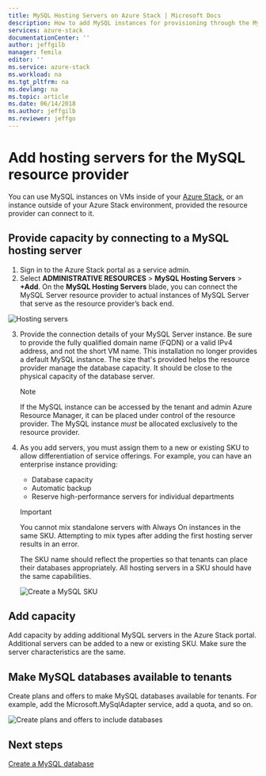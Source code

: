 ```yaml
---
title: MySQL Hosting Servers on Azure Stack | Microsoft Docs
description: How to add MySQL instances for provisioning through the MySQL Adapter Resource Provider
services: azure-stack 
documentationCenter: '' 
author: jeffgilb 
manager: femila 
editor: '' 
ms.service: azure-stack 
ms.workload: na 
ms.tgt_pltfrm: na 
ms.devlang: na 
ms.topic: article 
ms.date: 06/14/2018 
ms.author: jeffgilb 
ms.reviewer: jeffgo 
--- 
```


# Add hosting servers for the MySQL resource provider
You can use MySQL instances on VMs inside of your [Azure Stack](azure-stack-poc.md), or an instance outside of your Azure Stack environment, provided the resource provider can connect to it. 

## Provide capacity by connecting to a MySQL hosting server 
1. Sign in to the Azure Stack portal as a service admin. 
2. Select **ADMINISTRATIVE RESOURCES** > **MySQL Hosting Servers** > **+Add**. 
On the **MySQL Hosting Servers** blade, you can connect the MySQL Server resource provider to actual instances of MySQL Server that serve as the resource provider’s back end. 

![Hosting servers](./media/azure-stack-mysql-rp-deploy/mysql-add-hosting-server-2.png) 

3. Provide the connection details of your MySQL Server instance. Be sure to provide the fully qualified domain name (FQDN) or a valid IPv4 address, and not the short VM name. This installation no longer provides a default MySQL instance. The size that's provided helps the resource provider manage the database capacity. It should be close to the physical capacity of the database server. 

    > [!NOTE] 
    > If the MySQL instance can be accessed by the tenant and admin Azure Resource Manager, it can be placed under control of the resource provider. The MySQL instance *must* be allocated exclusively to the resource provider. 

4. As you add servers, you must assign them to a new or existing SKU to allow differentiation of service offerings. For example, you can have an enterprise instance providing: 
    - Database capacity
    - Automatic backup
    - Reserve high-performance servers for individual departments 

    > [!IMPORTANT] 
    > You cannot mix standalone servers with Always On instances in the same SKU. Attempting to mix types after adding the first hosting server results in an error. 

    The SKU name should reflect the properties so that tenants can place their databases appropriately. All hosting servers in a SKU should have the same capabilities. 

    ![Create a MySQL SKU](./media/azure-stack-mysql-rp-deploy/mysql-new-sku.png) 


## Add capacity 
Add capacity by adding additional MySQL servers in the Azure Stack portal. Additional servers can be added to a new or existing SKU. Make sure the server characteristics are the same. 
 
## Make MySQL databases available to tenants 
Create plans and offers to make MySQL databases available for tenants. For example, add the Microsoft.MySqlAdapter service, add a quota, and so on. 

![Create plans and offers to include databases](./media/azure-stack-mysql-rp-deploy/mysql-new-plan.png) 

## Next steps
[Create a MySQL database](azure-stack-mysql-resource-provider-databases.md)
